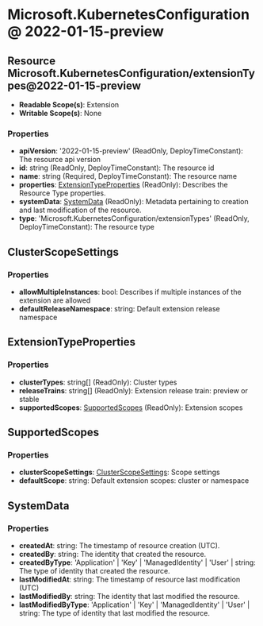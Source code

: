 # Microsoft.KubernetesConfiguration @ 2022-01-15-preview

## Resource Microsoft.KubernetesConfiguration/extensionTypes@2022-01-15-preview
* **Readable Scope(s)**: Extension
* **Writable Scope(s)**: None
### Properties
* **apiVersion**: '2022-01-15-preview' (ReadOnly, DeployTimeConstant): The resource api version
* **id**: string (ReadOnly, DeployTimeConstant): The resource id
* **name**: string (Required, DeployTimeConstant): The resource name
* **properties**: [ExtensionTypeProperties](#extensiontypeproperties) (ReadOnly): Describes the Resource Type properties.
* **systemData**: [SystemData](#systemdata) (ReadOnly): Metadata pertaining to creation and last modification of the resource.
* **type**: 'Microsoft.KubernetesConfiguration/extensionTypes' (ReadOnly, DeployTimeConstant): The resource type

## ClusterScopeSettings
### Properties
* **allowMultipleInstances**: bool: Describes if multiple instances of the extension are allowed
* **defaultReleaseNamespace**: string: Default extension release namespace

## ExtensionTypeProperties
### Properties
* **clusterTypes**: string[] (ReadOnly): Cluster types
* **releaseTrains**: string[] (ReadOnly): Extension release train: preview or stable
* **supportedScopes**: [SupportedScopes](#supportedscopes) (ReadOnly): Extension scopes

## SupportedScopes
### Properties
* **clusterScopeSettings**: [ClusterScopeSettings](#clusterscopesettings): Scope settings
* **defaultScope**: string: Default extension scopes: cluster or namespace

## SystemData
### Properties
* **createdAt**: string: The timestamp of resource creation (UTC).
* **createdBy**: string: The identity that created the resource.
* **createdByType**: 'Application' | 'Key' | 'ManagedIdentity' | 'User' | string: The type of identity that created the resource.
* **lastModifiedAt**: string: The timestamp of resource last modification (UTC)
* **lastModifiedBy**: string: The identity that last modified the resource.
* **lastModifiedByType**: 'Application' | 'Key' | 'ManagedIdentity' | 'User' | string: The type of identity that last modified the resource.

